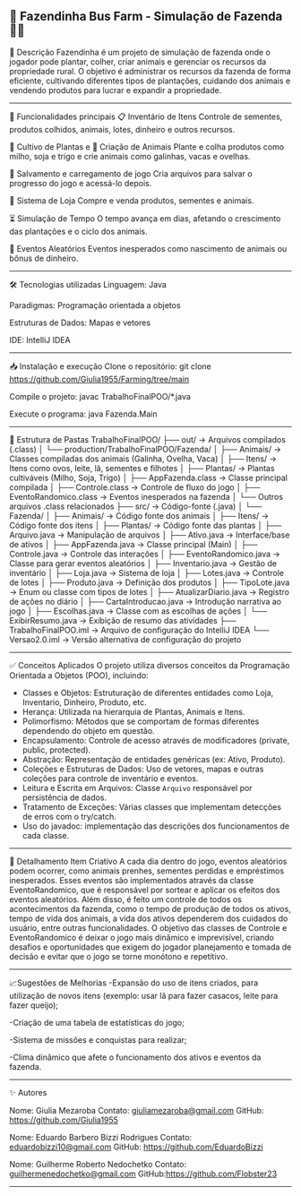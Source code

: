 
🌱 Fazendinha Bus Farm - Simulação de Fazenda 🐄🌾
-------------------------------------------------------------------------------------------------------------------------------------------------------------------------------------------------------
📖 Descrição
Fazendinha é um projeto de simulação de fazenda onde o jogador pode plantar, colher, criar animais e gerenciar os recursos da propriedade rural.
O objetivo é administrar os recursos da fazenda de forma eficiente, cultivando diferentes tipos de plantações, cuidando dos animais e vendendo produtos para lucrar e expandir a propriedade.

-------------------------------------------------------------------------------------------------------------------------------------------------------------------------------------------------------
🚀 Funcionalidades principais
📋 Inventário de Itens
 Controle de sementes, produtos colhidos, animais, lotes, dinheiro e outros recursos.

🌱 Cultivo de Plantas e 🐄 Criação de Animais
 Plante e colha produtos como milho, soja e trigo e crie animais como galinhas, vacas e ovelhas.

💾 Salvamento e carregamento de jogo
 Cria arquivos para salvar o progresso do jogo e acessá-lo depois.

🛒 Sistema de Loja
 Compre e venda produtos, sementes e animais.

⏳ Simulação de Tempo
 O tempo avança em dias, afetando o crescimento das plantações e o ciclo dos animais.

🎲 Eventos Aleatórios
 Eventos inesperados como nascimento de animais ou bônus de dinheiro.

-------------------------------------------------------------------------------------------------------------------------------------------------------------------------------------------------------

🛠️ Tecnologias utilizadas
Linguagem: Java 

Paradigmas: Programação orientada a objetos

Estruturas de Dados:  Mapas e vetores

IDE: IntelliJ IDEA 

-------------------------------------------------------------------------------------------------------------------------------------------------------------------------------------------------------

📥 Instalação e execução
Clone o repositório:
git clone https://github.com/Giulia1955/Farming/tree/main

Compile o projeto:
javac TrabalhoFinalPOO/*.java

Execute o programa:
java Fazenda.Main

-------------------------------------------------------------------------------------------------------------------------------------------------------------------------------------------------------

📌 Estrutura de Pastas
TrabalhoFinalPOO/
├── out/                          → Arquivos compilados (.class)
│   └── production/TrabalhoFinalPOO/Fazenda/
│       ├── Animais/              → Classes compiladas dos animais (Galinha, Ovelha, Vaca)
│       ├── Itens/                → Itens como ovos, leite, lã, sementes e filhotes
│       ├── Plantas/              → Plantas cultiváveis (Milho, Soja, Trigo)
│       ├── AppFazenda.class      → Classe principal compilada
│       ├── Controle.class        → Controle de fluxo do jogo
│       ├── EventoRandomico.class → Eventos inesperados na fazenda
│       └── Outros arquivos .class relacionados
├── src/                          → Código-fonte (.java)
│   └── Fazenda/
│       ├── Animais/              → Código fonte dos animais
│       ├── Itens/                → Código fonte dos itens
│       ├── Plantas/              → Código fonte das plantas
│       ├── Arquivo.java          → Manipulação de arquivos
│       ├── Ativo.java            → Interface/base de ativos
│       ├── AppFazenda.java       → Classe principal (Main)
│       ├── Controle.java         → Controle das interações
│       ├── EventoRandomico.java  → Classe para gerar eventos aleatórios
│       ├── Inventario.java       → Gestão de inventário
│       ├── Loja.java             → Sistema de loja
│       ├── Lotes.java            → Controle de lotes
│       ├── Produto.java          → Definição dos produtos
│       ├── TipoLote.java         → Enum ou classe com tipos de lotes
│       ├── AtualizarDiario.java  → Registro de ações no diário
│       ├── CartaIntroducao.java  → Introdução narrativa ao jogo
│       ├── Escolhas.java         → Classe com as escolhas de ações
│       └── ExibirResumo.java     → Exibição de resumo das atividades
├── TrabalhoFinalPOO.iml          → Arquivo de configuração do IntelliJ IDEA
└── Versao2.0.iml                 → Versão alternativa de configuração do projeto

-------------------------------------------------------------------------------------------------------------------------------------------------------------------------------------------------------

✅ Conceitos Aplicados
O projeto utiliza diversos conceitos da Programação Orientada a Objetos (POO), incluindo:
- Classes e Objetos: Estruturação de diferentes entidades como Loja, Inventario, Dinheiro, Produto, etc.
- Herança: Utilizada na hierarquia de Plantas, Animais e Itens.
- Polimorfismo: Métodos que se comportam de formas diferentes dependendo do objeto em questão.
- Encapsulamento: Controle de acesso através de modificadores (private, public, protected).
- Abstração: Representação de entidades genéricas (ex: Ativo, Produto).
- Coleções e Estruturas de Dados: Uso de vetores, mapas e outras coleções para controle de inventário e eventos.
- Leitura e Escrita em Arquivos: Classe `Arquivo` responsável por persistência de dados.
- Tratamento de Exceções: Várias classes que implementam detecções de erros com o try/catch.
- Uso do javadoc: implementação das descrições dos funcionamentos de cada classe.

-------------------------------------------------------------------------------------------------------------------------------------------------------------------------------------------------------

🎨 Detalhamento Item Criativo
A cada dia dentro do jogo, eventos aleatórios podem ocorrer, como animais prenhes, sementes perdidas e empréstimos inesperados. Esses eventos são implementados através da classe EventoRandomico, que é responsável por sortear e aplicar os efeitos dos eventos aleatórios.
	Além disso, é feito um controle de todos os acontecimentos da fazenda, como o tempo de produção de todos os ativos, tempo de vida dos animais, a vida dos ativos dependerem dos cuidados do usuário, entre outras funcionalidades.
O objetivo das classes de Controle e EventoRandomico é deixar o jogo mais dinâmico e imprevisível, criando desafios e oportunidades que exigem do jogador planejamento e tomada de decisão e evitar que o jogo se torne monótono e repetitivo.

-------------------------------------------------------------------------------------------------------------------------------------------------------------------------------------------------------

📈Sugestões de Melhorias
-Expansão do uso de itens criados, para utilização de novos itens (exemplo: usar lã para fazer casacos, leite para fazer queijo);

-Criação de uma tabela de estatísticas do jogo;

-Sistema de missões e conquistas para realizar;

-Clima dinâmico que afete o funcionamento dos ativos e eventos da fazenda.

-------------------------------------------------------------------------------------------------------------------------------------------------------------------------------------------------------

✨ Autores

Nome: Giulia Mezaroba
Contato: giuliamezaroba@gmail.com
GitHub: https://github.com/Giulia1955


Nome: Eduardo Barbero Bizzi Rodrigues
Contato: eduardobizzi10@gmail.com
GitHub: https://github.com/EduardoBizzi


Nome: Guilherme Roberto Nedochetko
Contato: guilhermenedochetko@gmail.com
GitHub:https://github.com/Flobster23

-------------------------------------------------------------------------------------------------------------------------------------------------------------------------------------------------------
